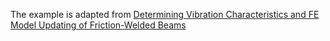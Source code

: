 The example is adapted from [Determining Vibration Characteristics and FE Model Updating of Friction-Welded Beams](https://doi.org/10.3390/machines13080653)
